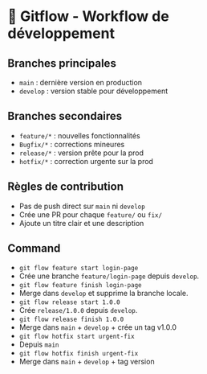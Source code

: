 # 🌊 Gitflow - Workflow de développement

## Branches principales
- `main` : dernière version en production
- `develop` : version stable pour développement

## Branches secondaires
- `feature/*` : nouvelles fonctionnalités
- `Bugfix/*` : corrections mineures
- `release/*` : version prête pour la prod
- `hotfix/*` : correction urgente sur la prod

## Règles de contribution
- Pas de push direct sur `main` ni `develop`
- Crée une PR pour chaque `feature/` ou `fix/`
- Ajoute un titre clair et une description


## Command
- ``git flow feature start login-page``
- Crée une branche `feature/login-page` depuis `develop`.
- ``git flow feature finish login-page``
- Merge dans `develop` et supprime la branche locale.
- ``git flow release start 1.0.0``
- Crée `release/1.0.0` depuis `develop`.
- ``git flow release finish 1.0.0``
- Merge dans `main` + `develop` + crée un tag v1.0.0
- ``git flow hotfix start urgent-fix``
- Depuis `main`
- ``git flow hotfix finish urgent-fix``
- Merge dans `main` + `develop` + tag version
